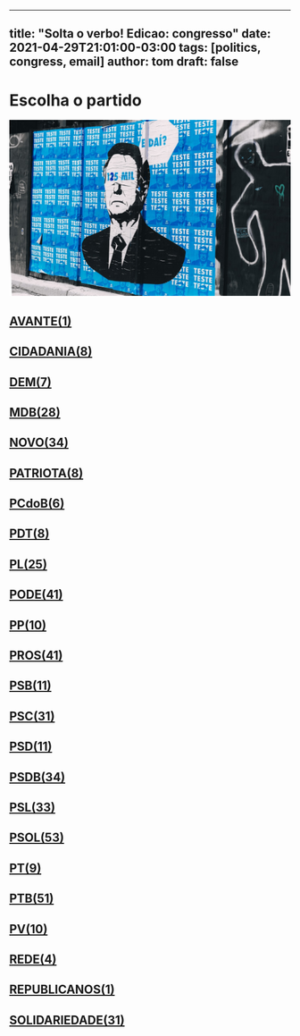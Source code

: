 
---
title: "Solta o verbo! Edicao: congresso"
date: 2021-04-29T21:01:00-03:00
tags: [politics, congress, email]
author: tom
draft: false
---
<h1>Escolha o partido</h1>
<img src="/images/bolsonegligencia.jpeg" />
<h2><a href="mailto:dep.andrejanones@camara.leg.br,"> AVANTE(1) </a></h2><h2><a href="mailto:dep.pastorsargentoisidorio@camara.leg.br,dep.greyceelias@camara.leg.br,dep.luistibe@camara.leg.br,dep.tito@camara.leg.br,dep.sebastiaooliveira@camara.leg.br,dep.chiquinhobrazao@camara.leg.br,dep.ledasadala@camara.leg.br,dep.carmenzanotto@camara.leg.br,"> CIDADANIA(8) </a></h2><h2><a href="mailto:dep.paulabelmonte@camara.leg.br,dep.rubensbueno@camara.leg.br,dep.alexmanente@camara.leg.br,dep.arnaldojardim@camara.leg.br,dep.davitoria@camara.leg.br,dep.danielcoelho@camara.leg.br,dep.arthuroliveiramaia@camara.leg.br,"> DEM(7) </a></h2><h2><a href="mailto:dep.anibalgomes@camara.leg.br,dep.luismiranda@camara.leg.br,dep.geninhozuliani@camara.leg.br,dep.marcossoares@camara.leg.br,dep.bilacpinto@camara.leg.br,dep.juscelinofilho@camara.leg.br,dep.kimkataguiri@camara.leg.br,dep.dr.zachariascalil@camara.leg.br,dep.fernandocoelhofilho@camara.leg.br,dep.carloshenriquegaguim@camara.leg.br,dep.josemarioschreiner@camara.leg.br,dep.zeaugustonalin@camara.leg.br,dep.igorkannario@camara.leg.br,dep.helioleite@camara.leg.br,dep.sostenescavalcante@camara.leg.br,dep.leurlomantojunior@camara.leg.br,dep.normaayub@camara.leg.br,dep.davidsoares@camara.leg.br,dep.pedrolupion@camara.leg.br,dep.olivalmarques@camara.leg.br,dep.elicorreafilho@camara.leg.br,dep.efraimfilho@camara.leg.br,dep.alexandreleite@camara.leg.br,dep.professoradorinhaseabrarezende@camara.leg.br,dep.pauloazi@camara.leg.br,dep.elmarnascimento@camara.leg.br,dep.alanrick@camara.leg.br,dep.newtoncardosojr@camara.leg.br,"> MDB(28) </a></h2><h2><a href="mailto:dep.josepriante@camara.leg.br,dep.juarezcosta@camara.leg.br,dep.carloschiodini@camara.leg.br,dep.alceumoreira@camara.leg.br,dep.dulcemiranda@camara.leg.br,dep.raulhenry@camara.leg.br,dep.joaomarcelosouza@camara.leg.br,dep.celsomaldaner@camara.leg.br,dep.elcionebarbalho@camara.leg.br,dep.rogeriopeninhamendonca@camara.leg.br,dep.jessicasales@camara.leg.br,dep.isnaldobulhoesjr@camara.leg.br,dep.hildorocha@camara.leg.br,dep.hermesparcianello@camara.leg.br,dep.herculanopassos@camara.leg.br,dep.herciliocoelhodiniz@camara.leg.br,dep.sergiosouza@camara.leg.br,dep.gutembergreis@camara.leg.br,dep.giovanifeltes@camara.leg.br,dep.danieladowaguinho@camara.leg.br,dep.flavianomelo@camara.leg.br,dep.leonardopicciani@camara.leg.br,dep.valtenirpereira@camara.leg.br,dep.walteralves@camara.leg.br,dep.osmarterra@camara.leg.br,dep.maurolopes@camara.leg.br,dep.fabioramalho@camara.leg.br,dep.marciobiolchi@camara.leg.br,dep.baleiarossi@camara.leg.br,dep.mosesrodrigues@camara.leg.br,dep.luciomosquini@camara.leg.br,dep.fabioreis@camara.leg.br,dep.marcosaureliosampaio@camara.leg.br,dep.tiagomitraud@camara.leg.br,"> NOVO(34) </a></h2><h2><a href="mailto:dep.pauloganime@camara.leg.br,dep.gilsonmarques@camara.leg.br,dep.adrianaventura@camara.leg.br,dep.lucasgonzalez@camara.leg.br,dep.alexisfonteyne@camara.leg.br,dep.marcelvanhattem@camara.leg.br,dep.viniciuspoit@camara.leg.br,dep.marrecafilho@camara.leg.br,"> PATRIOTA(8) </a></h2><h2><a href="mailto:dep.dr.frederico@camara.leg.br,dep.alcidesrodrigues@camara.leg.br,dep.pastoreurico@camara.leg.br,dep.roman@camara.leg.br,dep.fredcosta@camara.leg.br,dep.jandirafeghali@camara.leg.br,"> PCdoB(6) </a></h2><h2><a href="mailto:dep.aliceportugal@camara.leg.br,dep.danielalmeida@camara.leg.br,dep.perpetuaalmeida@camara.leg.br,dep.renildocalheiros@camara.leg.br,dep.orlandosilva@camara.leg.br,dep.professoramarcivania@camara.leg.br,dep.rubenspereirajunior@camara.leg.br,dep.silviacristina@camara.leg.br,"> PDT(8) </a></h2><h2><a href="mailto:dep.dagobertonogueira@camara.leg.br,dep.gustavofruet@camara.leg.br,dep.subtenentegonzaga@camara.leg.br,dep.andrefigueiredo@camara.leg.br,dep.pauloramos@camara.leg.br,dep.damiaofeliciano@camara.leg.br,dep.leonidascristino@camara.leg.br,dep.marioheringer@camara.leg.br,dep.felixmendoncajunior@camara.leg.br,dep.fabiohenrique@camara.leg.br,dep.flaviamorais@camara.leg.br,dep.afonsomotta@camara.leg.br,dep.tabataamaral@camara.leg.br,dep.marlonsantos@camara.leg.br,dep.flavionogueira@camara.leg.br,dep.roberiomonteiro@camara.leg.br,dep.tuliogadelha@camara.leg.br,dep.alexsantana@camara.leg.br,dep.wolneyqueiroz@camara.leg.br,dep.chicodangelo@camara.leg.br,dep.idilvanalencar@camara.leg.br,dep.pompeodemattos@camara.leg.br,dep.jesussergio@camara.leg.br,dep.eduardobismarck@camara.leg.br,dep.fernandorodolfo@camara.leg.br,"> PL(25) </a></h2><h2><a href="mailto:dep.gelsonazevedo@camara.leg.br,dep.abiliosantana@camara.leg.br,dep.giovanicherini@camara.leg.br,dep.policialkatiasastre@camara.leg.br,dep.paulofreirecosta@camara.leg.br,dep.pr.marcofeliciano@camara.leg.br,dep.pastorgil@camara.leg.br,dep.raimundocosta@camara.leg.br,dep.miguellombardi@camara.leg.br,dep.marcioalvino@camara.leg.br,dep.marceloramos@camara.leg.br,dep.magdamofatto@camara.leg.br,dep.sorayasantos@camara.leg.br,dep.luiznishimori@camara.leg.br,dep.luizantoniocorrea@camara.leg.br,dep.lincolnportela@camara.leg.br,dep.laertebessa@camara.leg.br,dep.juniorlourenco@camara.leg.br,dep.josimarmaranhaozinho@camara.leg.br,dep.joserocha@camara.leg.br,dep.joaomaia@camara.leg.br,dep.joaocarlosbacelar@camara.leg.br,dep.sergiotoledo@camara.leg.br,dep.luizcarlosmotta@camara.leg.br,dep.juniormano@camara.leg.br,dep.giacobo@camara.leg.br,dep.altineucortes@camara.leg.br,dep.viniciusgurgel@camara.leg.br,dep.aeltonfreitas@camara.leg.br,dep.capitaoaugusto@camara.leg.br,dep.capitaofabioabreu@camara.leg.br,dep.cristianovale@camara.leg.br,dep.dr.jaziel@camara.leg.br,dep.christianedesouzayared@camara.leg.br,dep.wellingtonroberto@camara.leg.br,dep.boscocosta@camara.leg.br,dep.ediolopes@camara.leg.br,dep.vicentinhojunior@camara.leg.br,dep.valdevannoventa@camara.leg.br,dep.tiririca@camara.leg.br,dep.leomoraes@camara.leg.br,"> PODE(41) </a></h2><h2><a href="mailto:dep.robertodelucena@camara.leg.br,dep.renataabreu@camara.leg.br,dep.diegogarcia@camara.leg.br,dep.bacelar@camara.leg.br,dep.igortimo@camara.leg.br,dep.ricardoteobaldo@camara.leg.br,dep.josemedeiros@camara.leg.br,dep.josenelto@camara.leg.br,dep.josivaldojp@camara.leg.br,dep.christinoaureo@camara.leg.br,"> PP(10) </a></h2><h2><a href="mailto:dep.afonsohamm@camara.leg.br,dep.andrefufuca@camara.leg.br,dep.pedrowestphalen@camara.leg.br,dep.aguinaldoribeiro@camara.leg.br,dep.celinaleao@camara.leg.br,dep.andreabdon@camara.leg.br,dep.guilhermederrite@camara.leg.br,dep.ajalbuquerque@camara.leg.br,dep.hirangoncalves@camara.leg.br,dep.juliolopes@camara.leg.br,dep.nerigeller@camara.leg.br,dep.covattifilho@camara.leg.br,dep.jaquelinecassol@camara.leg.br,dep.ronaldocarletto@camara.leg.br,dep.iracemaportella@camara.leg.br,dep.cacaleao@camara.leg.br,dep.claudiocajado@camara.leg.br,dep.laerciooliveira@camara.leg.br,dep.guilhermemussi@camara.leg.br,dep.betorosado@camara.leg.br,dep.jeronimogoergen@camara.leg.br,dep.fernandomonteiro@camara.leg.br,dep.evairvieirademelo@camara.leg.br,dep.ricardobarros@camara.leg.br,dep.faustopinato@camara.leg.br,dep.pinheirinho@camara.leg.br,dep.dimasfabiano@camara.leg.br,dep.marionegromontejr@camara.leg.br,dep.arthurlira@camara.leg.br,dep.marceloaro@camara.leg.br,dep.adrianodobaldy@camara.leg.br,dep.atilalira@camara.leg.br,dep.dr.luizantonioteixeirajr@camara.leg.br,dep.margaretecoelho@camara.leg.br,dep.angelaamin@camara.leg.br,dep.ricardoizar@camara.leg.br,dep.atilalins@camara.leg.br,dep.professoralcides@camara.leg.br,dep.eduardodafonte@camara.leg.br,dep.francocartafina@camara.leg.br,dep.clarissagarotinho@camara.leg.br,"> PROS(41) </a></h2><h2><a href="mailto:dep.toninhowandscheer@camara.leg.br,dep.erosbiondini@camara.leg.br,dep.welitonprado@camara.leg.br,dep.acaciofavacho@camara.leg.br,dep.bocaaberta@camara.leg.br,dep.gastaovieira@camara.leg.br,dep.vaidonoliveira@camara.leg.br,dep.ulduricojunior@camara.leg.br,dep.carladickson@camara.leg.br,dep.capitaowagner@camara.leg.br,dep.tedconti@camara.leg.br,"> PSB(11) </a></h2><h2><a href="mailto:dep.emidinhomadeira@camara.leg.br,dep.jeffersoncampos@camara.leg.br,dep.cassioandrade@camara.leg.br,dep.tadeualencar@camara.leg.br,dep.rafaelmotta@camara.leg.br,dep.ricardosilva@camara.leg.br,dep.juliodelgado@camara.leg.br,dep.eliasvaz@camara.leg.br,dep.rosanavalle@camara.leg.br,dep.vilsondafetaemg@camara.leg.br,dep.rodrigocoelho@camara.leg.br,dep.rodrigoagostinho@camara.leg.br,dep.gervasiomaia@camara.leg.br,dep.biradopindare@camara.leg.br,dep.miltoncoelho@camara.leg.br,dep.danilocabral@camara.leg.br,dep.denisbezerra@camara.leg.br,dep.lizianebayer@camara.leg.br,dep.camilocapiberibe@camara.leg.br,dep.lidicedamata@camara.leg.br,dep.feliperigoni@camara.leg.br,dep.marcelofreixo@camara.leg.br,dep.felipecarreras@camara.leg.br,dep.heitorschuch@camara.leg.br,dep.marcelonilo@camara.leg.br,dep.alessandromolon@camara.leg.br,dep.mauronazif@camara.leg.br,dep.alielmachado@camara.leg.br,dep.gonzagapatriota@camara.leg.br,dep.lucianoducci@camara.leg.br,dep.andreferreira@camara.leg.br,"> PSC(31) </a></h2><h2><a href="mailto:dep.aluisiomendes@camara.leg.br,dep.lauriete@camara.leg.br,dep.ricardodakarol@camara.leg.br,dep.osiresdamaso@camara.leg.br,dep.pauloeduardomartins@camara.leg.br,dep.otonidepaula@camara.leg.br,dep.gilbertonascimento@camara.leg.br,dep.euclydespettersen@camara.leg.br,dep.glaustindafokus@camara.leg.br,dep.daluadorota@camara.leg.br,dep.pedroaugustopalareti@camara.leg.br,"> PSD(11) </a></h2><h2><a href="mailto:dep.fabiotrad@camara.leg.br,dep.paulovicentecaleffi@camara.leg.br,dep.haroldocathedral@camara.leg.br,dep.sidneyleite@camara.leg.br,dep.diegoandrade@camara.leg.br,dep.vermelho@camara.leg.br,dep.marxbeltrao@camara.leg.br,dep.franciscojr@camara.leg.br,dep.paulomagalhaes@camara.leg.br,dep.misaelvarella@camara.leg.br,dep.antoniobrito@camara.leg.br,dep.darcidematos@camara.leg.br,dep.delegadoedermauro@camara.leg.br,dep.sergiobrito@camara.leg.br,dep.hugoleal@camara.leg.br,dep.domingosneto@camara.leg.br,dep.neucimarfraga@camara.leg.br,dep.ricardoguidi@camara.leg.br,dep.joaquimpassarinho@camara.leg.br,dep.josenunes@camara.leg.br,dep.reinholdstephanesjunior@camara.leg.br,dep.edilaziojunior@camara.leg.br,dep.marcobertaiolli@camara.leg.br,dep.ottoalencarfilho@camara.leg.br,dep.andredepaula@camara.leg.br,dep.sargentofahur@camara.leg.br,dep.stefanoaguiar@camara.leg.br,dep.expeditonetto@camara.leg.br,dep.fabiomitidieri@camara.leg.br,dep.charlesfernandes@camara.leg.br,dep.cezinhademadureira@camara.leg.br,dep.juliocesar@camara.leg.br,dep.juniorferrari@camara.leg.br,dep.betopereira@camara.leg.br,"> PSDB(34) </a></h2><h2><a href="mailto:dep.ednahenrique@camara.leg.br,dep.eduardocury@camara.leg.br,dep.aecioneves@camara.leg.br,dep.pedrocunhalima@camara.leg.br,dep.vitorlippi@camara.leg.br,dep.mararocha@camara.leg.br,dep.adolfoviana@camara.leg.br,dep.terezanelma@camara.leg.br,dep.domingossavio@camara.leg.br,dep.danieltrzeciak@camara.leg.br,dep.alexandrefrota@camara.leg.br,dep.samuelmoreira@camara.leg.br,dep.celiosilveira@camara.leg.br,dep.carlossampaio@camara.leg.br,dep.nilsonpinto@camara.leg.br,dep.otavioleite@camara.leg.br,dep.rossoni@camara.leg.br,dep.celsosabino@camara.leg.br,dep.marianacarvalho@camara.leg.br,dep.eduardobarbosa@camara.leg.br,dep.rosemodesto@camara.leg.br,dep.biacavassa@camara.leg.br,dep.sheridan@camara.leg.br,dep.pedrovilela@camara.leg.br,dep.brunafurlan@camara.leg.br,dep.rodrigodecastro@camara.leg.br,dep.vanderleimacris@camara.leg.br,dep.pauloabiackel@camara.leg.br,dep.geovaniadesa@camara.leg.br,dep.daniloforte@camara.leg.br,dep.ruycarneiro@camara.leg.br,dep.lucasredecker@camara.leg.br,dep.alinesleutjes@camara.leg.br,"> PSL(33) </a></h2><h2><a href="mailto:dep.nicoletti@camara.leg.br,dep.alesilva@camara.leg.br,dep.professoradayanepimentel@camara.leg.br,dep.nelsonbarbudo@camara.leg.br,dep.vitorhugo@camara.leg.br,dep.nereucrispim@camara.leg.br,dep.abouanni@camara.leg.br,dep.professorjoziel@camara.leg.br,dep.eduardobolsonaro@camara.leg.br,dep.marciolabre@camara.leg.br,dep.christonietto@camara.leg.br,dep.coronelarmando@camara.leg.br,dep.heliolopes@camara.leg.br,dep.coronelchrisostomo@camara.leg.br,dep.coroneltadeu@camara.leg.br,dep.heitorfreire@camara.leg.br,dep.gurgel@camara.leg.br,dep.guigapeixoto@camara.leg.br,dep.danielfreitas@camara.leg.br,dep.danielsilveira@camara.leg.br,dep.charllesevangelista@camara.leg.br,dep.generalpeternelli@camara.leg.br,dep.delegadoantoniofurtado@camara.leg.br,dep.delegadomarcelofreitas@camara.leg.br,dep.delegadopablo@camara.leg.br,dep.delegadowaldir@camara.leg.br,dep.filipebarros@camara.leg.br,dep.felipefrancischini@camara.leg.br,dep.feliciolaterca@camara.leg.br,dep.fabioschiochet@camara.leg.br,dep.dr.luizovando@camara.leg.br,dep.dra.sorayamanato@camara.leg.br,dep.generalgirao@camara.leg.br,dep.joicehasselmann@camara.leg.br,dep.sanderson@camara.leg.br,dep.junioamaral@camara.leg.br,dep.carolinedetoni@camara.leg.br,dep.loestertrutis@camara.leg.br,dep.bozzella@camara.leg.br,dep.leomotta@camara.leg.br,dep.bibonunes@camara.leg.br,dep.julianlemos@camara.leg.br,dep.carlazambelli@camara.leg.br,dep.carlosjordy@camara.leg.br,dep.biakicis@camara.leg.br,dep.luizlima@camara.leg.br,dep.luizphilippedeorleansebraganca@camara.leg.br,dep.majorfabiana@camara.leg.br,dep.marceloalvaroantonio@camara.leg.br,dep.marcelobrum@camara.leg.br,dep.lucianobivar@camara.leg.br,dep.lourivalgomes@camara.leg.br,dep.fernandamelchionna@camara.leg.br,"> PSOL(53) </a></h2><h2><a href="mailto:dep.luizaerundina@camara.leg.br,dep.taliriapetrone@camara.leg.br,dep.glauberbraga@camara.leg.br,dep.ivanvalente@camara.leg.br,dep.aureacarolina@camara.leg.br,dep.vivireis@camara.leg.br,dep.samiabomfim@camara.leg.br,dep.davidmiranda@camara.leg.br,dep.rogeriocorreia@camara.leg.br,"> PT(9) </a></h2><h2><a href="mailto:dep.rejanedias@camara.leg.br,dep.vanderloubet@camara.leg.br,dep.rubensotoni@camara.leg.br,dep.professorarosaneide@camara.leg.br,dep.reginaldolopes@camara.leg.br,dep.valmirassuncao@camara.leg.br,dep.vicentinho@camara.leg.br,dep.waldenorpereira@camara.leg.br,dep.ruifalcao@camara.leg.br,dep.joaodaniel@camara.leg.br,dep.zecarlos@camara.leg.br,dep.mariadorosario@camara.leg.br,dep.carloszarattini@camara.leg.br,dep.marcon@camara.leg.br,dep.celiomoura@camara.leg.br,dep.luiziannelins@camara.leg.br,dep.enioverri@camara.leg.br,dep.erikakokay@camara.leg.br,dep.freianastacioribeiro@camara.leg.br,dep.leonardomonteiro@camara.leg.br,dep.leodebrito@camara.leg.br,dep.gleisihoffmann@camara.leg.br,dep.heldersalomao@camara.leg.br,dep.pedrouczai@camara.leg.br,dep.henriquefontana@camara.leg.br,dep.joseildoramos@camara.leg.br,dep.josericardo@camara.leg.br,dep.joseguimaraes@camara.leg.br,dep.joseairtonfelixcirilo@camara.leg.br,dep.mariliaarraes@camara.leg.br,dep.carlosveras@camara.leg.br,dep.betofaro@camara.leg.br,dep.afonsoflorence@camara.leg.br,dep.pauloteixeira@camara.leg.br,dep.paulopimenta@camara.leg.br,dep.airtonfaleiro@camara.leg.br,dep.pauloguedes@camara.leg.br,dep.alencarsantanabraga@camara.leg.br,dep.paulao@camara.leg.br,dep.patrusananias@camara.leg.br,dep.bohngass@camara.leg.br,dep.padrejoao@camara.leg.br,dep.arlindochinaglia@camara.leg.br,dep.odaircunha@camara.leg.br,dep.beneditadasilva@camara.leg.br,dep.niltotatto@camara.leg.br,dep.nataliabonavides@camara.leg.br,dep.merlongsolano@camara.leg.br,dep.alexandrepadilha@camara.leg.br,dep.jorgesolla@camara.leg.br,dep.emanuelpinheironeto@camara.leg.br,"> PTB(51) </a></h2><h2><a href="mailto:dep.eduardocosta@camara.leg.br,dep.wilsonsantiago@camara.leg.br,dep.pedrolucasfernandes@camara.leg.br,dep.mauriciodziedricki@camara.leg.br,dep.pedroaugustobezerra@camara.leg.br,dep.paulobengtson@camara.leg.br,dep.marcelomoraes@camara.leg.br,dep.luisacanziani@camara.leg.br,dep.nivaldoalbuquerque@camara.leg.br,dep.professorisraelbatista@camara.leg.br,"> PV(10) </a></h2><h2><a href="mailto:dep.celiostudart@camara.leg.br,dep.enricomisasi@camara.leg.br,dep.leandre@camara.leg.br,dep.joeniawapichana@camara.leg.br,"> REDE(4) </a></h2><h2><a href="mailto:dep.viniciuscarvalho@camara.leg.br,"> REPUBLICANOS(1) </a></h2><h2><a href="mailto:dep.celsorussomanno@camara.leg.br,dep.vavamartins@camara.leg.br,dep.capitaoalbertoneto@camara.leg.br,dep.carlosgomes@camara.leg.br,dep.mariarosas@camara.leg.br,dep.aroldomartins@camara.leg.br,dep.ossesiosilva@camara.leg.br,dep.marcospereira@camara.leg.br,dep.amaroneto@camara.leg.br,dep.marciomarinho@camara.leg.br,dep.alinegurgel@camara.leg.br,dep.benesleocadio@camara.leg.br,dep.jorgebraz@camara.leg.br,dep.cleberverde@camara.leg.br,dep.henriquedoparaiso@camara.leg.br,dep.rosangelagomes@camara.leg.br,dep.lafayettedeandrada@camara.leg.br,dep.silascamara@camara.leg.br,dep.silviocostafilho@camara.leg.br,dep.juliocesarribeiro@camara.leg.br,dep.gilbertoabramo@camara.leg.br,dep.heliocosta@camara.leg.br,dep.gilcutrim@camara.leg.br,dep.jhonatandejesus@camara.leg.br,dep.luizaogoulart@camara.leg.br,dep.tiaeron@camara.leg.br,dep.joaocampos@camara.leg.br,dep.robertoalves@camara.leg.br,dep.hugomotta@camara.leg.br,dep.severinopessoa@camara.leg.br,dep.ottacinascimento@camara.leg.br,"> SOLIDARIEDADE(31) </a></h2>